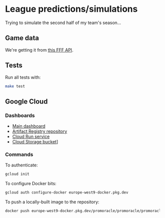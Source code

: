 # League predictions/simulations

Trying to simulate the second half of my team's season...

## Game data

We're getting it from [this FFF API](https://api-dofa.fff.fr/api).

## Tests

Run all tests with:
```sh
make test
```

##  Google Cloud

### Dashboards

- [Main dashboard](https://console.cloud.google.com/home/dashboard?project=promoracle)
- [Artifact Registry repository](https://console.cloud.google.com/artifacts/docker/promoracle/europe-west9/promoracle?project=promoracle)
- [Cloud Run service](https://console.cloud.google.com/run/detail/europe-west9/promoracle/metrics?project=promoracle)
- [Cloud Storage bucket](https://console.cloud.google.com/storage/browser/promoracle;tab=objects?project=promoracle)]

### Commands

To authenticate:
```sh
gcloud init
```

To configure Docker bits:
```sh
gcloud auth configure-docker europe-west9-docker.pkg.dev
```

To push a locally-built image to the repository:
```sh
docker push europe-west9-docker.pkg.dev/promoracle/promoracle/promoracle:latest
```
